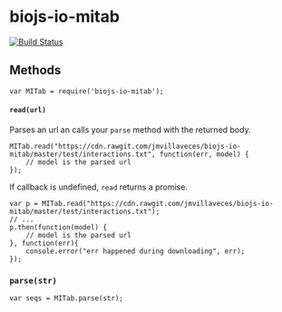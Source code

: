 biojs-io-mitab
==============

[![Build Status](https://travis-ci.org/jmvillaveces/biojs-io-mitab.svg?branch=master)](https://travis-ci.org/jmvillaveces/biojs-io-mitab)

Methods
------

```
var MITab = require('biojs-io-mitab');
```

#### `read(url)`

Parses an url an calls your `parse` method with the returned body.

```
MITab.read("https://cdn.rawgit.com/jmvillaveces/biojs-io-mitab/master/test/interactions.txt", function(err, model) {
	// model is the parsed url
});
```
If callback is undefined, `read` returns a promise.

```
var p = MITab.read("https://cdn.rawgit.com/jmvillaveces/biojs-io-mitab/master/test/interactions.txt");
// ...
p.then(function(model) {
	// model is the parsed url
}, function(err){
	console.error("err happened during downloading", err);
});
```

### `parse(str)`

```
var seqs = MITab.parse(str);
```
